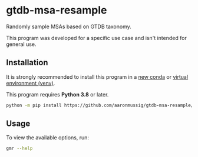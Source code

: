 # gtdb-msa-resample

Randomly sample MSAs based on GTDB taxonomy.

This program was developed for a specific use case and isn't intended for general use.

## Installation

It is strongly recommended to install this program in a [new conda](https://docs.conda.io/projects/conda/en/latest/user-guide/tasks/manage-environments.html) or [virtual environment (venv)](https://docs.python.org/3/library/venv.html).

This program requires **Python 3.8** or later.

```bash
python -m pip install https://github.com/aaronmussig/gtdb-msa-resample/archive/refs/tags/v0.0.1.zip
```

## Usage

To view the available options, run:

```bash
gmr --help
```
